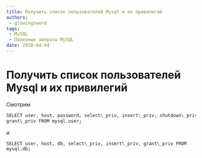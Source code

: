 ```yaml
---
title: Получить список пользователей Mysql и их привилегий
authors: 
 - glowingsword
tags:
 - MySQL
 - Полезные запросы MySQL
date: 2020-04-04
---
```

# Получить список пользователей Mysql и их привилегий

 Смотрим

``` bash
SELECT user, host, password, select\_priv, insert\_priv, shutdown\_priv,
grant\_priv FROM mysql.user;
```
и

``` bash
SELECT user, host, db, select\_priv, insert\_priv, grant\_priv FROM
mysql.db;
```